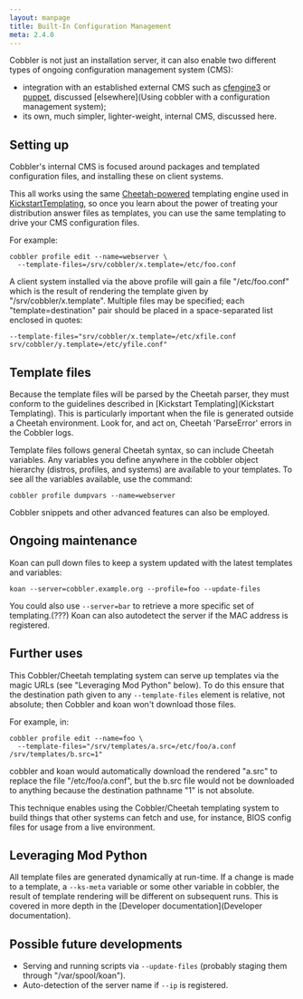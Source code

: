 ```yaml
---
layout: manpage
title: Built-In Configuration Management
meta: 2.4.0
---
```



Cobbler is not just an installation server, it can also enable two different types of ongoing configuration management system (CMS):

* integration with an established external CMS such as [cfengine3](http://cfengine.com/) or [puppet](http://puppetlabs.com/), discussed [elsewhere](Using cobbler with a configuration management system);
* its own, much simpler, lighter-weight, internal CMS, discussed here.

## Setting up

Cobbler's internal CMS is focused around packages and templated configuration files, and installing these on client systems.

This all works using the same
[Cheetah-powered](http://cheetahtemplate.org) templating engine
used in [KickstartTemplating](/cobbler/cobbler/wiki/KickstartTemplating),
so once you learn about the power of treating your distribution
answer files as templates, you can use the same templating to drive
your CMS configuration files.

For example:

    cobbler profile edit --name=webserver \
      --template-files=/srv/cobbler/x.template=/etc/foo.conf

A client system installed via the above profile will gain a file "/etc/foo.conf" which is the result of rendering the template given by "/srv/cobbler/x.template". Multiple files may be specified; each "template=destination" pair should be placed in a space-separated list enclosed in quotes:

    --template-files="srv/cobbler/x.template=/etc/xfile.conf srv/cobbler/y.template=/etc/yfile.conf"

## Template files

Because the template files will be parsed by the Cheetah parser, they must conform to the guidelines described in [Kickstart Templating](Kickstart Templating). This is particularly important when the file is generated outside a Cheetah environment. Look for, and act on, Cheetah 'ParseError' errors in the Cobbler logs.

Template files follows general Cheetah syntax, so can include Cheetah variables. Any variables you define anywhere in the cobbler object hierarchy (distros, profiles, and systems) are available to your templates. To see all the variables available, use the command:

    cobbler profile dumpvars --name=webserver

Cobbler snippets and other advanced features can also be employed.

## Ongoing maintenance

Koan can pull down files to keep a system updated with the latest templates and variables:

    koan --server=cobbler.example.org --profile=foo --update-files

You could also use `--server=bar` to retrieve a more specific set of templating.(???) Koan can also autodetect the server if the MAC address is registered.

## Further uses

This Cobbler/Cheetah templating system can serve up templates via the magic URLs (see "Leveraging Mod Python" below). To do this ensure that the destination path given to any `--template-files` element is relative, not absolute; then Cobbler and koan won't download those files.

For example, in:

    cobbler profile edit --name=foo \
      --template-files="/srv/templates/a.src=/etc/foo/a.conf /srv/templates/b.src=1"

cobbler and koan would automatically download the rendered "a.src" to replace the file "/etc/foo/a.conf", but the b.src file would not be downloaded to anything because the destination pathname "1" is not absolute.

This technique enables using the Cobbler/Cheetah templating system to build things that other systems can fetch and use, for instance, BIOS config files for usage from a live environment.

## Leveraging Mod Python

All template files are generated dynamically at run-time. If a change is made to a template, a `--ks-meta` variable or
some other variable in cobbler, the result of template rendering will be different on subsequent runs. This is covered in more depth in the [Developer documentation](Developer documentation).

## Possible future developments

* Serving and running scripts via `--update-files` (probably staging them through "/var/spool/koan").
* Auto-detection of the server name if `--ip` is registered.
